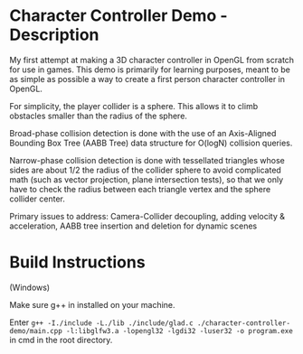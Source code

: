 # Character Controller Demo - Description

My first attempt at making a 3D character controller in OpenGL from scratch for use in games. This demo is primarily for learning purposes, meant to be as simple as possible a way to create a first person character controller in OpenGL. 

For simplicity, the player collider is a sphere. This allows it to climb obstacles smaller than the radius of the sphere. 

Broad-phase collision detection is done with the use of an Axis-Aligned Bounding Box Tree (AABB Tree) data structure for O(logN) collision queries. 

Narrow-phase collision detection is done with tessellated triangles whose sides are about 1/2 the radius of the collider sphere to avoid complicated math (such as vector projection, plane intersection tests), so that we only have to check the radius between each triangle vertex and the sphere collider center.

Primary issues to address: Camera-Collider decoupling, adding velocity & acceleration, AABB tree insertion and deletion for dynamic scenes

# Build Instructions
(Windows)

Make sure g++ in installed on your machine.

Enter ````g++ -I./include -L./lib ./include/glad.c ./character-controller-demo/main.cpp -l:libglfw3.a -lopengl32 -lgdi32 -luser32 -o program.exe```` in cmd in the root directory.

